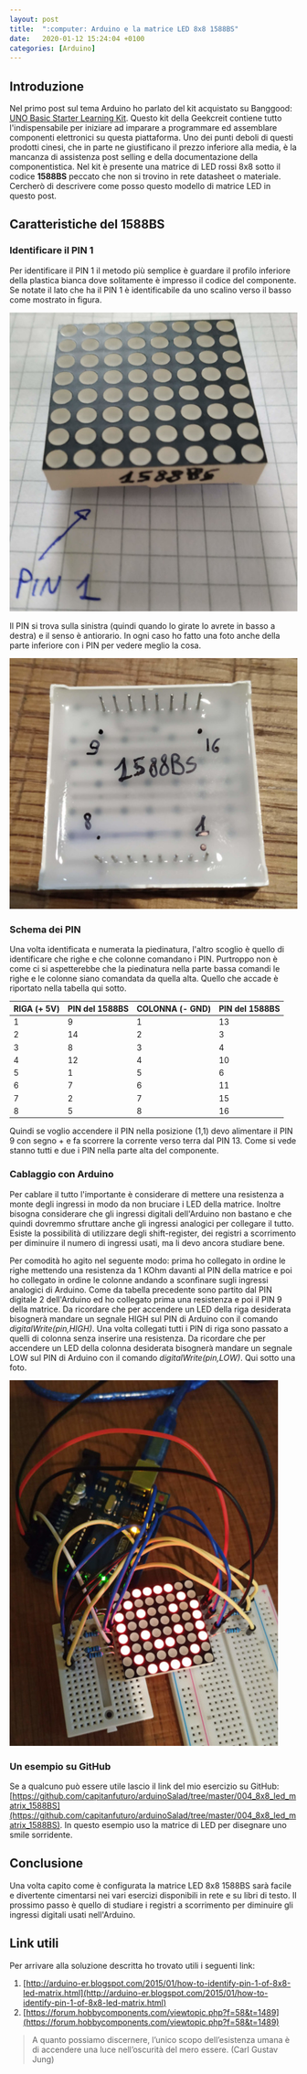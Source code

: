 ```yaml
---
layout: post
title:  ":computer: Arduino e la matrice LED 8x8 1588BS"
date:   2020-01-12 15:24:04 +0100
categories: [Arduino]
---
```

## Introduzione
Nel primo post sul tema Arduino ho parlato del kit acquistato su Banggood: [UNO Basic Starter Learning Kit](https://www.banggood.com/UNO-Basic-Starter-Learning-Kit-Upgrade-Version-For-Arduino-p-970714.html?rmmds=myorder&cur_warehouse=CN). Questo kit della Geekcreit contiene tutto l'indispensabile per iniziare ad imparare a programmare ed assemblare componenti elettronici su questa piattaforma.
Uno dei punti deboli di questi prodotti cinesi, che in parte ne giustificano il prezzo inferiore alla media, è la mancanza di assistenza post selling e della documentazione della componentistica.
Nel kit è presente una matrice di LED rossi 8x8 sotto il codice **1588BS** peccato che non si trovino in rete datasheet o materiale. Cercherò di descrivere come posso questo modello di matrice LED in questo post.

## Caratteristiche del 1588BS

### Identificare il PIN 1

Per identificare il PIN 1 il metodo più semplice è guardare il profilo inferiore della plastica bianca dove solitamente è impresso il codice del componente. Se notate il lato che ha il PIN 1 è identificabile da uno scalino verso il basso come mostrato in figura.

![1588BS front](/assets/2020-01-12/front.jpg)

Il PIN si trova sulla sinistra (quindi quando lo girate lo avrete in basso a destra) e il senso è antiorario. In ogni caso ho fatto una foto anche della parte inferiore con i PIN per vedere meglio la cosa.

![1588BS back](/assets/2020-01-12/back.jpg)

### Schema dei PIN

Una volta identificata e numerata la piedinatura, l'altro scoglio è quello di identificare che righe e che colonne comandano i PIN. Purtroppo non è come ci si aspetterebbe che la piedinatura nella parte bassa comandi le righe e le colonne siano comandata da quella alta. Quello che accade è riportato nella tabella qui sotto.

| RIGA (+ 5V)| PIN del 1588BS|COLONNA (- GND)|PIN del 1588BS|
|-------|--------|---------|---------|
| 1 | 9 | 1 | 13 |
| 2 | 14 | 2 | 3  |
| 3 | 8 | 3 | 4 |
| 4 | 12 | 4 | 10 |
| 5 | 1 | 5 | 6 |
| 6 | 7 | 6 | 11 |
| 7 | 2 | 7 | 15 |
| 8 | 5 | 8 | 16 |

Quindi se voglio accendere il PIN nella posizione (1,1) devo alimentare il PIN 9 con segno + e fa scorrere la corrente verso terra dal PIN 13. Come si vede stanno tutti e due i PIN nella parte alta del componente.

### Cablaggio con Arduino

Per cablare il tutto l'importante è considerare di mettere una resistenza a monte degli ingressi in modo da non bruciare i LED della matrice. Inoltre bisogna considerare che gli ingressi digitali dell'Arduino non bastano e che quindi dovremmo sfruttare anche gli ingressi analogici per collegare il tutto. Esiste la possibilità di utilizzare degli shift-register, dei registri a scorrimento per diminuire il numero di ingressi usati, ma li devo ancora studiare bene.

Per comodità ho agito nel seguente modo: prima ho collegato in ordine le righe mettendo una resistenza da 1 KOhm davanti al PIN della matrice e poi ho collegato in ordine le colonne andando a sconfinare sugli ingressi analogici di Arduino.
Come da tabella precedente sono partito dal PIN digitale 2 dell'Arduino ed ho collegato prima una resistenza e poi il PIN 9 della matrice. Da ricordare che per accendere un LED della riga desiderata bisognerà mandare un segnale HIGH sul PIN di Arduino con il comando _digitalWrite(pin,HIGH)_.
Una volta collegati tutti i PIN di riga sono passato a quelli di colonna senza inserire una resistenza. Da ricordare che per accendere un LED della colonna desiderata bisognerà mandare un segnale LOW sul PIN di Arduino con il comando _digitalWrite(pin,LOW)_.
Qui sotto una foto.

![1588BS final](/assets/2020-01-12/final.jpg)

### Un esempio su GitHub

Se a qualcuno può essere utile lascio il link del mio esercizio su GitHub: [https://github.com/capitanfuturo/arduinoSalad/tree/master/004_8x8_led_matrix_1588BS](https://github.com/capitanfuturo/arduinoSalad/tree/master/004_8x8_led_matrix_1588BS). In questo esempio uso la matrice di LED per disegnare uno smile sorridente.

## Conclusione

Una volta capito come è configurata la matrice LED 8x8 1588BS sarà facile e divertente cimentarsi nei vari esercizi disponibili in rete e su libri di testo. Il prossimo passo è quello di studiare i registri a scorrimento per diminuire gli ingressi digitali usati nell'Arduino.

## Link utili

Per arrivare alla soluzione descritta ho trovato utili i seguenti link:

1. [http://arduino-er.blogspot.com/2015/01/how-to-identify-pin-1-of-8x8-led-matrix.html](http://arduino-er.blogspot.com/2015/01/how-to-identify-pin-1-of-8x8-led-matrix.html)
2. [https://forum.hobbycomponents.com/viewtopic.php?f=58&t=1489](https://forum.hobbycomponents.com/viewtopic.php?f=58&t=1489)

> A quanto possiamo discernere, l’unico scopo dell’esistenza umana è di accendere una luce nell’oscurità del mero essere.  (Carl Gustav Jung)
